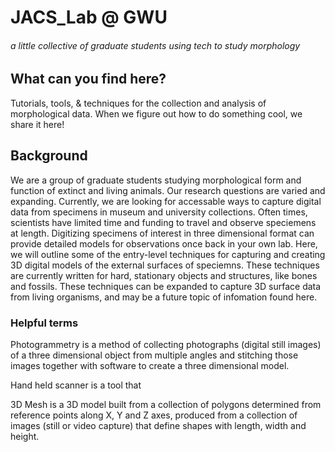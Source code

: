 # JACS_Lab @ GWU
###### a little collective of graduate students using tech to study morphology

## What can you find here?


Tutorials, tools, & techniques for the collection and analysis of morphological data.  When we figure out how to do something cool, we share it here! 

## Background

We are a group of graduate students studying morphological form and function of extinct and living animals. Our research questions are varied and expanding.  Currently, we are looking for accessable ways to capture digital data from specimens in museum and university collections. Often times, scientists have limited time and funding to travel and observe speciemens at length. Digitizing specimens of interest in three dimensional format can provide detailed models for observations once back in your own lab. Here, we will outline some of the entry-level techniques for capturing and creating 3D digital models of the external surfaces of speciemns. These techniques are currently written for hard, stationary objects and structures, like bones and fossils.  These techniques can be expanded to capture 3D surface data from living organisms, and may be a future topic of infomation found here.

### Helpful terms
Photogrammetry is a method of collecting photographs (digital still images) of a three dimensional object from multiple angles and stitching those images together with software to create a three dimensional model. 

Hand held scanner is a tool that 

3D Mesh is a 3D model built from a collection of polygons determined from reference points along X, Y and Z axes, produced from a collection of images (still or video capture) that define shapes with length, width and height.
